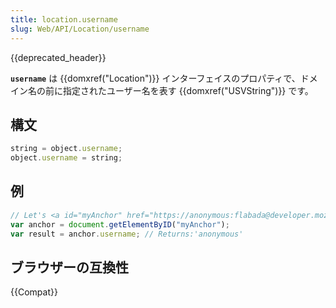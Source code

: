 ```yaml
---
title: location.username
slug: Web/API/Location/username
---
```


{{deprecated_header}}

**`username`** は {{domxref("Location")}} インターフェイスのプロパティで、ドメイン名の前に指定されたユーザー名を表す {{domxref("USVString")}} です。

## 構文

```js
string = object.username;
object.username = string;
```

## 例

```js
// Let's <a id="myAnchor" href="https://anonymous:flabada@developer.mozilla.org/ja/docs/Location.username"> be in the document
var anchor = document.getElementByID("myAnchor");
var result = anchor.username; // Returns:'anonymous'
```

## ブラウザーの互換性

{{Compat}}
